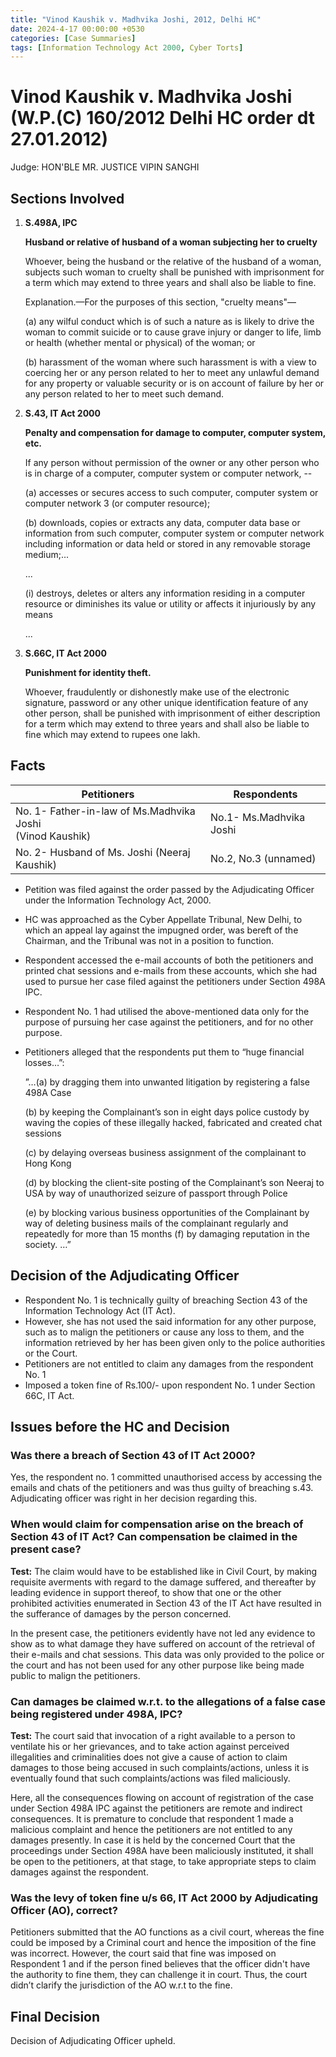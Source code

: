 ```yaml
---
title: "Vinod Kaushik v. Madhvika Joshi, 2012, Delhi HC"
date: 2024-4-17 00:00:00 +0530
categories: [Case Summaries]
tags: [Information Technology Act 2000, Cyber Torts]
---
```


# Vinod Kaushik v. Madhvika Joshi (W.P.(C) 160/2012 Delhi HC order dt 27.01.2012)
Judge: HON'BLE MR. JUSTICE VIPIN SANGHI


## Sections Involved
1. **S.498A, IPC**
   
      **Husband or relative of husband of a woman subjecting her to cruelty**

   Whoever, being the husband or the relative of the husband of a woman, subjects such woman to cruelty shall be punished with imprisonment for a term which may extend to three years and shall also be liable to fine.
   
   Explanation.—For the purposes of this section, "cruelty means"—

   (a) any wilful conduct which is of such a nature as is likely to drive the woman to commit suicide or to cause grave injury or danger to life, limb or health (whether mental or physical) of the woman; or

   (b) harassment of the woman where such harassment is with a view to coercing her or any person related to her to meet any unlawful demand for any property or valuable security or is on account of failure by her or any person related to her to meet such demand.
   
2. **S.43, IT Act 2000**

   **Penalty and compensation for damage to computer, computer system, etc.**

   If any person without permission of the owner or any other person who is in charge of a computer, computer system or computer network, --

   (a) accesses or secures access to such computer, computer system or computer network 3 (or computer resource);

   (b) downloads, copies or extracts any data, computer data base or information from such computer, computer system or computer network including information or data held or stored in any removable storage medium;...

   ...

   (i) destroys, deletes or alters any information residing in a computer resource or diminishes its value or utility or affects it injuriously by any means

   ...

4. **S.66C, IT Act 2000**

   **Punishment for identity theft.**

   Whoever, fraudulently or dishonestly make use of the electronic signature, password or any other unique identification feature of any other person, shall be punished with imprisonment of either description for a term which may extend to three years and shall also be liable to fine which may extend to rupees one lakh.

## Facts

| Petitioners    | Respondents  |
| ---------- | ------------ |
| No. 1- Father-in-law of Ms.Madhvika Joshi <br /> (Vinod Kaushik)  | No.1- Ms.Madhvika Joshi |
| No. 2- Husband of Ms. Joshi (Neeraj Kaushik) | No.2, No.3 (unnamed) |

  * Petition was filed against the order passed by the Adjudicating Officer under the Information Technology Act, 2000.
  * HC was approached as the Cyber Appellate Tribunal, New Delhi, to which an appeal lay against the impugned order, was bereft of the Chairman, and the Tribunal was not in a position to function.
  * Respondent accessed the e-mail accounts of both the petitioners and printed chat sessions and e-mails from these accounts, which she had used to pursue her case filed against the petitioners under Section 498A IPC.
  * Respondent No. 1 had utilised the above-mentioned data only for the purpose of pursuing her case against the petitioners, and for no other purpose.
  * Petitioners alleged that the respondents put them to “huge financial losses…”:
    
     ”…(a) by dragging them into unwanted litigation by registering a false 498A Case 

    (b) by keeping the Complainant’s son in eight days police custody by waving the copies of these illegally hacked, fabricated and created chat sessions 

     (c) by delaying overseas business assignment of the complainant to Hong Kong

    (d) by blocking the client-site posting of the Complainant’s son Neeraj to USA by way of unauthorized seizure of passport through Police 

    (e) by blocking various business opportunities of the Complainant by way of deleting business mails of the complainant regularly and repeatedly for more than 15 months (f) by damaging reputation in the society. …”

## Decision of the Adjudicating Officer
   * Respondent No. 1 is technically guilty of breaching Section 43 of the Information Technology Act (IT Act).
   * However, she has not used the said information for any other purpose, such as to malign the petitioners or cause any loss to them, and the information retrieved by her has been given only to the police authorities or the Court.
   * Petitioners are not entitled to claim any damages from the respondent No. 1
   * Imposed a token fine of Rs.100/- upon respondent No. 1 under Section 66C, IT Act.

## Issues before the HC and Decision

### Was there a breach of Section 43 of IT Act 2000?
   
Yes, the respondent no. 1 committed unauthorised access by accessing the emails and chats of the petitioners and was thus guilty of breaching s.43. Adjudicating officer was right in her decision regarding this.

### When would claim for compensation arise on the breach of Section 43 of IT Act? Can compensation be claimed in the present case?

   **Test:** The claim would have to be established like in Civil Court, by making requisite averments with regard to the damage suffered, and thereafter by leading evidence in support thereof, to show that one or the other prohibited activities enumerated in Section 43 of the IT Act have resulted in the sufferance of damages by the person concerned.

In the present case, the petitioners evidently have not led any evidence to show as to what damage they have suffered on account of the retrieval of their e-mails and chat sessions. This data was only provided to the police or the court and has not been used for any other purpose like being made public to malign the petitioners.

### Can damages be claimed w.r.t. to the allegations of a false case being registered under 498A, IPC?
   
   **Test:** The court said that invocation of a right available to a person to ventilate his or her grievances, and to take action against perceived illegalities and criminalities does not give a cause of action to claim damages to those being accused in such complaints/actions, unless it is eventually found that such complaints/actions was filed maliciously. 

Here, all the consequences flowing on account of registration of the case under Section 498A IPC against the petitioners are remote and indirect consequences. It is premature to conclude that respondent 1 made a malicious complaint and hence the petitioners are not entitled to any damages presently. In case it is held by the concerned Court that the proceedings under Section 498A have been maliciously instituted, it shall be open to the petitioners, at that stage, to take appropriate steps to claim damages against the respondent.

### Was the levy of token fine u/s 66, IT Act 2000 by Adjudicating Officer (AO), correct?

Petitioners submitted that the AO functions as a civil court, whereas the fine could be imposed by a Criminal court and hence the imposition of the fine was incorrect. However, the court said that fine was imposed on Respondent 1 and if the person fined believes that the officer didn't have the authority to fine them, they can challenge it in court. Thus, the court didn’t clarify the jurisdiction of the AO w.r.t to the fine.

## Final Decision

Decision of Adjudicating Officer upheld. 


